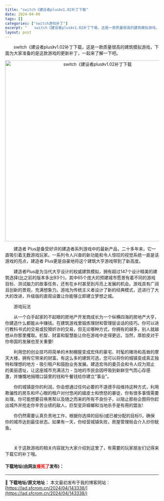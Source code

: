 ```yaml
---
title: "switch《建设者plus》v1.02补丁下载"
date: 2024-04-09
tags: []
categories: ["switch游戏补丁"]
excerpt: "　　switch《建设者plus》v1.02补丁下载，这是一款质量很高的建筑模拟游戏，下面为大家准备的是这款游戏的更新补丁，一起来了解一下吧。 　　建造者 Plus是备受好评的建造者系列游戏中的最新产品，二十多年来，它一直吸引着无数游戏玩家。一系列令人兴奋的新功能和令人惊叹的视觉系统一直是该游戏的亮&hellip;"
layout: post
---
```


 <p>　　switch《建设者plus》v1.02补丁下载，这是一款质量很高的建筑模拟游戏，下面为大家准备的是这款游戏的更新补丁，一起来了解一下吧。</p> <p align="center"><img align="" border="0" src="https://lad.sfcrom.cn/wp-content/uploads/2024/04/20240409_661522e56073c.webp" width="590" alt="switch《建设者plus》v1.02补丁下载" /></p> <p>　　建造者 Plus是备受好评的建造者系列游戏中的最新产品，二十多年来，它一直吸引着无数游戏玩家。一系列令人兴奋的新功能和令人惊叹的视觉系统一直是该游戏的亮点，建造者 Plus更是自豪地将这个建筑大亨游戏带到了新高度。</p> <p>　　建造者Plus是为当代大亨设计的权威建筑模拟，拥有超过147个设计精美的建筑选择(比之前的版本多出93个)，其中65个庞大的预建城市愿景有着不同的游戏目标、测试脑力的故事任务，还有在乡村甚至到月亮上发展的机会。游戏具有广阔且创新的景观，充满想象力。游戏为传统主义者设计了新的经典模式，还进行了大大的改进，升级版的直观设置让你能够立即建立梦想之城。</p> <p>　　游戏玩法</p> <p>　　从一个白手起家的不起眼的房地产开发商成长为一个纵横四海的房地产大亨，你建造什么都能从中赚钱。在建筑游戏里锻炼理财和管理层谈话的技巧。你可以进行教科书式的交易或狡猾奸诈的交易，但无论哪种方式，你拥有的越多，别人就越想从你那里攫取。机智、财富和智慧能让你在游戏中走得更远，当然，厚脸皮对于你帝国的发展也至关重要!</p> <p>　　利用您的创业技巧将简单的木制棚屋变成宏伟的豪宅、时髦的赌场和高耸的摩天大楼，拥有它带来的财富。有这么多的建筑可选，您可以将你的城镇变成真正独特和理想的地方 - 吸引租户和鼓励业务发展。建造宏伟的委员会和令人叹为观止的美丽遗址，让这座城市充满活力 - 当地的市民会因呼吸到新鲜空气而心存感激，并慷慨地捐赠口袋里的钱和午餐钱给你建立&ldquo;事业&rdquo;。</p> <p>　　你的城镇是你的利润，你会想通过任何必要的不道德手段维持这种方式，利用欺骗性的房东和坏心眼的租户对付悠闲的嬉皮士和愤怒的暴徒，你有很多事情需要处理。你可能想要召唤黑帮以及随之而来的所有不良份子，以阻止那些企图将你赶出城外并抢走你辛苦业绩的敌人，巨型变异蟑螂和当地杀手是有用的盟友!</p> <p>　　你仍然需要认真负责地工作，根据你选择的目标(或已被分配的目标!)，确保你的城市达到最佳状态。如果有一天，你经营城镇失败，房屋管理局会介入炒你鱿鱼。</p> <p>&nbsp;</p> <p>　　关于这款游戏的相关内容就为大家介绍到这里了，有需要的玩家朋友们记得来下载它的补丁哦。</p> <p><h4>下载地址(由网友<font color="red">瘦死了</font>发布)：</h4></p> 

---
📖 **下载地址/原文地址：** 本文最初发布于我的博客网站：[https://lad.sfcrom.cn/2024/04/143338/](https://lad.sfcrom.cn/2024/04/143338/)
